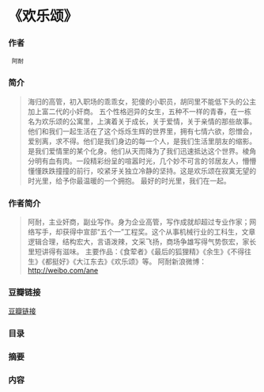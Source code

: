 《欢乐颂》
=======================

### 作者
     阿耐 

### 简介
> 海归的高管，初入职场的乖乖女，犯傻的小职员，胡同里不能低下头的公主加上富二代的小奸商。
五个性格迥异的女生，五种不一样的青春，在一栋名为欢乐颂的公寓里，上演着关于成长，关于爱情，关于亲情的那些故事。
他们和我们一起生活在了这个烁烁生辉的世界里，拥有七情六欲，怨憎会，爱别离，求不得。他们是我们身边的每一个人，是我们生活里朋友的缩影。是我们爱情里的某个化身。他们从天而降为了我们迅速抵达这个世界。棱角分明有血有肉。一段精彩纷呈的喧嚣时光，几个妙不可言的邻居友人，懵懵懂懂跌跌撞撞的前行，咬紧牙关独立冷静的坚持。这是欢乐颂在寂寞无望的时光里，给予你最温暖的一个拥抱。
最好的时光里，我们在一起。

### 作者简介
> 阿耐，主业奸商，副业写作。身为企业高管，写作成就却超过专业作家；网络写手，却获得中宣部“五个一”工程奖。这个从事机械行业的工科生，文章逻辑合理，结构宏大，言语泼辣，文采飞扬，商场争雄写得气势恢宏，家长里短讲得有滋味。
主要作品：《食荤者》《最后的狐狸精》《余生》《不得往生》《都挺好》《大江东去》《欢乐颂》等。 阿耐新浪微博：http://weibo.com/ane

### 豆瓣链接
  [豆瓣链接](https://book.douban.com/subject/26757148/)

### 目录

### 摘要 

### 内容
